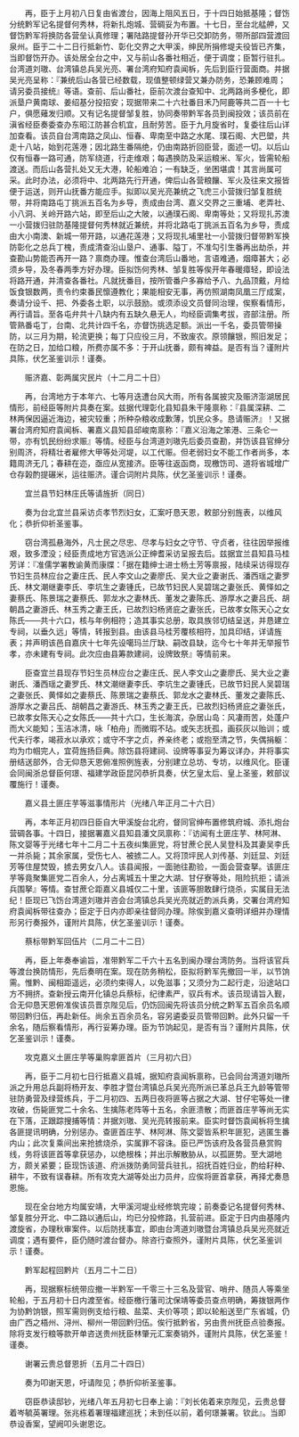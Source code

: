<!-- { "loadSidebar": true } -->
　　再，臣于上月初八日复由省渡台，因海上阻风五日，于十四日始抵基隆；督饬分统黔军记名提督何秀林，将新扎炮城、营碉妥为布置。十七日，至台北艋舺，又督饬黔军将换防各营垒认真修理；署陆路提督孙开华已交卸防务，带所部四营渡回泉州。臣于二十二日行抵新竹、彰化交界之大甲溪，绅民所捐修堤夫役皆已齐集，当即督饬开办。该处居全台之中，又与前山各番社相近，便于调度；臣暂行驻扎。台湾道刘璈、台湾镇总兵吴光亮、署台湾府知府袁闻柝，先后到臣行营面商。并据吴光亮呈称：『兼统后山各营已经数载，现值整顿绿营又兼办防务，恐兼顾难周；请另委员接统』等语。查前、后山番社，臣前次渡台查知中、北两路尚多梗化，即派垦户黄南球、姜绍基分投招安；现据带来二十六社番目禾乃阿鹿等共二百一十七户，俱愿薙发归顺。又有记名提督邹复胜，协同奏带黔军各员到闽投效；该员前在滇省经臣奏委查办东昭江防甚合机宜，且耐劳苦。臣于九月旋省时，复委往后山详加查看。该员自台湾南路之凤山、恒春、卑南至中路之水尾、璞石阁、大巴塱，共走十八站，始到花莲港；因北路生番隔绝，仍由南路折回臣营，面述一切。以后山仅有恒春一路可通，防军绕道，行走维艰；每遇换防及采运粮米、军火，皆需轮船渡送。而后山各营扎处又无大港，轮船难泊；一有缺乏，坐困堪虞！其言尚属可采。此时办法，必须将中、北两路先行开通，俾后山各营粮饟、军火及往来文报皆便于运送，则开山抚番方能应手。拟即以吴光亮兼统之飞虎三小营拨归邹复胜统带，并将南路屯丁挑派五百名为乡导，责成由台湾、嘉义交界之三重埔、老弄社、小八洞、关岭开路六站，即至后山之大陂，以通璞石阁、卑南等处；又将现扎苏澳一小营拨归驻防基隆提督何秀林就近兼统，并将北路屯丁挑派五百名为乡导，责成由大小南澳、新城一带开路，以通花莲港；又将现扎埔里社一小营拨归督带黔军换防彰化之总兵丁槐，责成清查沿山垦户、通事、隘丁，不准勾引生番再出劫杀，并查勘山势能否再开一路？禀商办理。惟查台湾后山番地，言语难通，烟瘴甚大；必须乡导，及冬春两季方好办理。臣拟饬何秀林、邹复胜等俟开年春暖瘴轻，即设法将路开通，并清查各番社。凡就抚番目，按所管番户多寡给予八、九品顶戴，月给饭食银数两，责令约束番民懔遵教化；果能相安无事，再仿照湖南凤凰三厅成案，奏请分设千、把、外委各土职，以示鼓励。或须添设文员督同治理，俟察看情形，再行请旨。至各屯弁共十八缺内有五缺久悬无人，均经臣调集考拔，咨部注册。所管熟番屯丁，台南、北共计四千名，亦督饬挑选足额。派出一千名，委员管带操防，以三月为期，轮流更换；每丁只应役三月，不致废农。原领饟银，照旧发足；在防之日，加给口粮，所费亦属不多：于开山抚番，颇有裨益。是否有当？谨附片具陈，伏乞圣鉴训示！谨奏。

　　赈济嘉、彰两属灾民片（十二月二十日）

　　再，台湾地方于本年六、七等月迭遭台风大雨，所有各属披灾及赈济澎湖居民情形，前经臣等附片具奏在案。兹据代理彰化县知县朱干隆禀称：『县属深耕、二林两保因逼近海边，被灾较重；所种杂粮收成歉薄，饥民众多。恳请赈济』！又据署台湾府知府袁闻柝、署嘉义县知县邱峻南禀称：『嘉义沿海之笨港、三条仑一带，亦有饥民纷纷求赈』等情。经臣与台湾道刘璈先后委员查勘，并饬该县官绅分别周济，将精壮者雇修大甲等处河堤，以工代赈。但老弱妇女不能工作者尚多，本籍周济无几；春耕在迩，亟应从宽接济。臣等往返函商，现檄饬司、道将省城增广仓存榖酌提碾米，运往赈济。谨合词附片具陈，伏乞圣鉴训示！谨奏。

　　宜兰县节妇林庄氏等请旌折（同日）

　　奏为台北宜兰县采访贞孝节烈妇女，汇案吁恳天恩，敕部分别旌表，以维风化；恭折仰祈圣鉴事。

　　窃台湾孤悬海外，凡士民之尽忠、尽孝与妇女之守节、守贞者，往往因举报维艰，致多湮没；经臣责成地方官选派公正绅耆采访呈报去后。兹据宜兰县知县马桂芳详：『准儒学署教谕黄而康牒：「据在籍绅士进士杨土芳等禀报，陆续采访得现存节妇生员林应台之妻庄氏、民人李文山之妻廖氏、吴大业之妻谢氏、潘西瑶之妻罗氏、林文潮继妻李氏、李坑生之妻锺氏，已故节妇民人吴碧瑞之妻张氏、黄怿如之妻蔡氏、陈景瑞之妻蔡氏、郭龙水之妻林氏、董发之妻陈氏、游厚水之妻吕氏、胡朝昌之妻游氏、林玉秀之妻王氏，已故烈妇杨贤庇之妻张氏，已故孝女陈天心之女陈氏——共十六口，核与年例相符；造其事实总册，取具族邻切结呈送，并恳建立专祠，以垂久远」等情，转报到县。由该县马桂芳覆核相符，加具印结，详请旌表；并声明该邑自嘉庆十七年先设噶玛兰厅缺、嗣改县缺，迄今七十年并无举报节孝，亦未建有专祠。此次应由县筹款建祠，设牌致祭』等情前来。

　　臣查宜兰县现存节妇生员林应台之妻庄氏、民人李文山之妻廖氏、吴大业之妻谢氏、潘西瑶之妻罗氏、林文潮继妻李氏、李坑生之妻锺氏，已故节妇民人吴碧瑞之妻张氏、黄怿如之妻蔡氏、陈景瑞之妻蔡氏、郭龙水之妻林氏、董发之妻陈氏、游厚水之妻吕氏、胡朝昌之妻游氏、林玉秀之妻王氏，已故烈妇杨贤庇之妻张氏，已故孝女陈天心之女陈氏——共十六口，生长海滨，杂居山岛：风凄雨苦，处蓬户而大义能知；玉洁冰清，咏「柏舟」而微瑕不玷。或矢志抚孤，画荻灰以贻训；或代夫行孝，竭菽水以承欢；或守不字之贞，养亲终老；或抱至清之节，失偶捐躯：均为巾帼完人，宜荷旌扬巨典。除饬县将建祠、设牌等事妥为筹议详办，并将事实册结送部外，合无仰恳天恩俯准照例旌表，分别建立总坊、专坊，以维风化。臣谨会同闽浙总督臣何璟、福建学政臣昆冈恭折具奏，伏乞皇太后、皇上圣鉴，敕部议覆施行！谨奏。

　　嘉义县土匪庄芋等滋事情形片（光绪八年正月二十六日）

　　再，本年正月初四日臣自大甲溪旋台北府，督同官绅布置修筑府城、添扎炮台营碉各事。十四日，接据署嘉义县知县潘文凤禀称：『访闻有土匪庄芋、林阿淋、陈文婴等于光绪七年十二月二十五夜纠集匪党，将甘蔗仑民人吴登科及其妻吴李氏一并杀毙；其余家属，受伤七人、被掳二人。又将顶坪民人刘传基、刘廷显、刘廷芳等住屋焚毁，掳去男女八人。该县闻报，一面驰往勘验，一面会营查拏。该匪庄芋等竟聚集匪党二百余人，分占离城五十里之大湖、甘仔寮等处，阻险抗拒；请派兵围拏』等情。查甘蔗仑距嘉义县城仅二十里，该匪等胆敢肆行烧杀，实属目无法纪！臣现已飞饬台湾道刘璈并咨会台湾镇总兵吴光亮就近酌派兵勇，交署台湾府知府袁闻柝带往查办；臣定于日内亦即亲往督同办理。除俟到嘉义查明详细并办理情形另行奏报外，谨附片具陈，伏乞圣鉴训示！谨奏。

　　蔡标带黔军回伍片（二月二十二日）

　　再，臣上年奏奉谕旨，准带黔军二千六十五名到闽办理台湾防务。当将该官兵等渡台换防情形，先后奏明在案。现在防务稍松，臣拟将黔军先撤回一半，以节饷需。惟黔、闽相距遥远，必须约束得人，以免滋事；又须分为二起行走，沿途站口方不拥挤。查新授云南开化镇总兵蔡标，纪律素严，驭兵有术。该员现请旨入觐，合无仰恳天恩俯准俟该员晋京陛见后，仍饬回闽先将该员分统之黔军五百余员名顺带回黔归伍，再赴新任。尚余五百余员名，容另遴委妥员管带回黔。此外只留一千余名，随后察看情形，再行妥筹办理。臣为节饷起见，是否有当？谨附片具陈，伏乞圣鉴训示！谨奏。

　　攻克嘉义土匪庄芋等巢购拿匪首片（三月初六日）

　　再，臣于二月初七日行抵嘉义县城，据知府袁闻柝禀称，已会同台湾道刘璈所派之升用总兵副将杨开友、李胜才暨台湾镇总兵吴光亮所派已革总兵王九龄等管带驻防勇营及绿营练兵，于二月初四、五两日夜将匪等占据之大湖、甘仔宅等处一律攻破，伤毙匪党二十余名、生擒陈老阵等十五名，余匪溃散；而匪首庄芋等尚无实在下落，正跟踪搜捕等情：并据刘璈、吴光亮转报前来。臣实时督饬袁闻柝将生擒各匪提讯明确，分别惩办。查匪首庄芋、林阿淋、陈文婴皆系积年匪犯，逃匿生番内山；此次复乘间出来抢掳烧杀，实属罪不容诛。臣已严饬该府及各营员悬赏购线，务将该匪首等拿获惩办，以绝根株；并出示解散胁从，以孤匪势。至大湖地方，颇关紧要；臣现饬该道、府派拨防勇同营兵驻扎，招抚百姓归业，酌给耔种、耕牛，不致有误春耕。所有攻克大湖等处出力员弁，应俟将匪首拿获，再择尤奏恳恩施。

　　现在全台地方均属安靖，大甲溪河堤业经修筑完竣；前奏委记名提督何秀林、邹复胜分开北、中二路以通后山，均已分投修路，扎营前进。臣定于日内由基隆内渡旋省，办理秋审案件。以后防抚事宜，即由台湾道刘璈暨台湾镇总兵吴光亮就近调度；遇有要件，臣仍随时渡台督办。除咨行查照外，谨附片具陈，伏乞圣鉴训示！谨奏。

　　黔军起程回黔片（五月二十二日）

　　再，现据察标统带应撤一半黔军一千零三十三名及营官、哨弁、随员人等乘坐轮船，于五月初十日内渡至省。经臣檄行藩司沈保靖等委员查点明确，筹拨银两作为协黔饷银，照军需则例支给行粮、盐菜、夫价等项；即以轮船送至广东省城，仍由广西之梧州、浔州、柳州一带回黔归伍。俟行抵黔省，另由贵州抚臣点验奏报。除将支发行粮等款开单咨送贵州抚臣林肇元汇案奏销外，谨附片具陈，伏乞圣鉴！谨奏。

　　谢署云贵总督恩折（五月二十四日）

　　奏为叩谢天恩，吁请陛见；恭折仰祈圣鉴事。

　　窃臣恭读邸钞，光绪八年五月初七日奉上谕：『刘长佑着来京陛见，云贵总督着岑毓英署理。张兆栋着署理福建巡抚；未到任以前，着何璟兼署。钦此』。当即恭设香案，望阙叩头谢恩讫。

